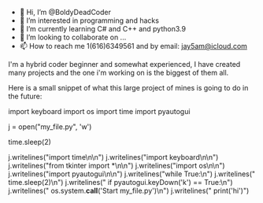 - 👋 Hi, I’m @BoldyDeadCoder
- 👀 I’m interested in programming and hacks
- 🌱 I’m currently learning C# and C++ and python3.9
- 💞️ I’m looking to collaborate on ...
- 📫 How to reach me 1(616)6349561 and by email: jay5am@icloud.com

<!---
BoldyDeadCoder/BoldyDeadCoder is a ✨ special ✨ repository because its `README.md` (this file) appears on your GitHub profile.
You can click the Preview link to take a look at your changes.
--->

I'm a hybrid coder beginner and somewhat experienced, I have created many projects and the one i'm working on is the biggest of them all.

Here is a small snippet of what this large project of mines is going to do in the future:

import keyboard
import os
import time
import pyautogui

j = open("my_file.py", 'w')

time.sleep(2)

j.writelines("import time\n\n")
j.writelines("import keyboard\n\n")
j.writelines("from tkinter import *\n\n")
j.writelines("import os\n\n")
j.writelines("import pyautogui\n\n")
j.writelines("while True:\n")
j.writelines("    time.sleep(2)\n")
j.writelines("    if pyautogui.keyDown('k') == True:\n")
j.writelines("        os.system.__call__('Start my_file.py')\n")
j.writelines("        print('hi')")
